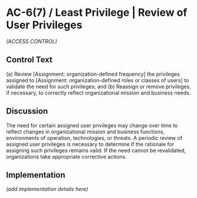 # AC-6(7) / Least Privilege | Review of User Privileges

_(ACCESS CONTROL)_

## Control Text


(a) Review [Assignment: organization-defined frequency] the privileges assigned to [Assignment: organization-defined roles or classes of users] to validate the need for such privileges; and
(b) Reassign or remove privileges, if necessary, to correctly reflect organizational mission and business needs.

## Discussion

The need for certain assigned user privileges may change over time to reflect changes in organizational mission and business functions, environments of operation, technologies, or threats. A periodic review of assigned user privileges is necessary to determine if the rationale for assigning such privileges remains valid. If the need cannot be revalidated, organizations take appropriate corrective actions.

## Implementation

_(add implementation details here)_
